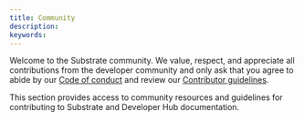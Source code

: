 ```yaml
---
title: Community
description:
keywords:
---
```


Welcome to the Substrate community.
We value, respect, and appreciate all contributions from the developer community and only ask that you agree to abide by our [Code of conduct](https://github.com/paritytech/substrate/blob/master/docs/CODE_OF_CONDUCT.md) and review our [Contributor guidelines](/community/contributor-guidelines/).

This section provides access to community resources and guidelines for contributing to Substrate and Developer Hub documentation.


